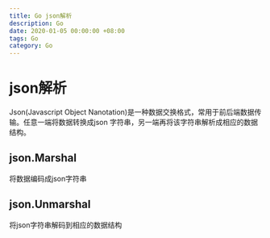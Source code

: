 ```yaml
---
title: Go json解析
description: Go
date: 2020-01-05 00:00:00 +08:00
tags: Go
category: Go
---
```


# json解析

Json(Javascript Object Nanotation)是一种数据交换格式，常用于前后端数据传输。任意一端将数据转换成json 字符串，另一端再将该字符串解析成相应的数据结构。


## json.Marshal 
将数据编码成json字符串

## json.Unmarshal 
将json字符串解码到相应的数据结构